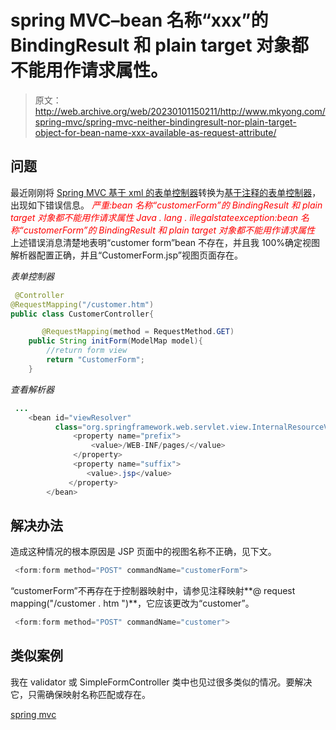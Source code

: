 # spring MVC–bean 名称“xxx”的 BindingResult 和 plain target 对象都不能用作请求属性。

> 原文：<http://web.archive.org/web/20230101150211/http://www.mkyong.com/spring-mvc/spring-mvc-neither-bindingresult-nor-plain-target-object-for-bean-name-xxx-available-as-request-attribute/>

## 问题

最近刚刚将 [Spring MVC 基于 xml 的表单控制器](http://web.archive.org/web/20190225092853/http://www.mkyong.com/spring-mvc/spring-mvc-form-handling-example/)转换为[基于注释的表单控制器](http://web.archive.org/web/20190225092853/http://www.mkyong.com/spring-mvc/spring-mvc-form-handling-annotation-example/)，出现如下错误信息。
 <font color="red">*严重:bean 名称“customerForm”的 BindingResult 和 plain target 对象都不能用作请求属性
Java . lang . illegalstateexception:bean 名称“customerForm”的 BindingResult 和 plain target 对象都不能用作请求属性*</font> 
上述错误消息清楚地表明“customer form”bean 不存在，并且我 100%确定视图解析器配置正确，并且“CustomerForm.jsp”视图页面存在。

*表单控制器*

```java
 @Controller
@RequestMapping("/customer.htm")
public class CustomerController{

       @RequestMapping(method = RequestMethod.GET)
	public String initForm(ModelMap model){
		//return form view
		return "CustomerForm";
	} 
```

*查看解析器*

```java
 ...
	<bean id="viewResolver"
	      class="org.springframework.web.servlet.view.InternalResourceViewResolver" >
              <property name="prefix">
                  <value>/WEB-INF/pages/</value>
              </property>
              <property name="suffix">
                 <value>.jsp</value>
             </property>
        </bean> 
```

 ## 解决办法

造成这种情况的根本原因是 JSP 页面中的视图名称不正确，见下文。

```java
 <form:form method="POST" commandName="customerForm"> 
```

“customerForm”不再存在于控制器映射中，请参见注释映射**@ request mapping("/customer . htm ")**，它应该更改为“customer”。

```java
 <form:form method="POST" commandName="customer"> 
```

 ## 类似案例

我在 validator 或 SimpleFormController 类中也见过很多类似的情况。要解决它，只需确保映射名称匹配或存在。

[spring mvc](http://web.archive.org/web/20190225092853/http://www.mkyong.com/tag/spring-mvc/)







